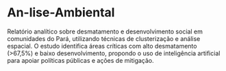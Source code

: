 # An-lise-Ambiental
Relatório analítico sobre desmatamento e desenvolvimento social em comunidades do Pará, utilizando técnicas de clusterização e análise espacial. O estudo identifica áreas críticas com alto desmatamento (>67,5%) e baixo desenvolvimento, propondo o uso de inteligência artificial para apoiar políticas públicas e ações de mitigação.
